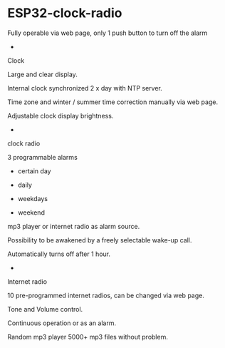 # ESP32-clock-radio

Fully operable via web page, only 1 push button to turn off the alarm 

*

Clock

Large and clear display.

Internal clock synchronized 2 x day with NTP server.

Time zone and winter / summer time correction manually via web page.

Adjustable clock display brightness.

*

clock radio

3 programmable alarms

* certain day
 
* daily

* weekdays

* weekend

mp3 player or internet radio as alarm source.

Possibility to be awakened by a freely selectable wake-up call.

Automatically turns off after 1 hour.

*

Internet radio

10 pre-programmed internet radios, can be changed via web page.

Tone and Volume control.

Continuous operation or as an alarm.

Random mp3 player 5000+ mp3 files without problem.
